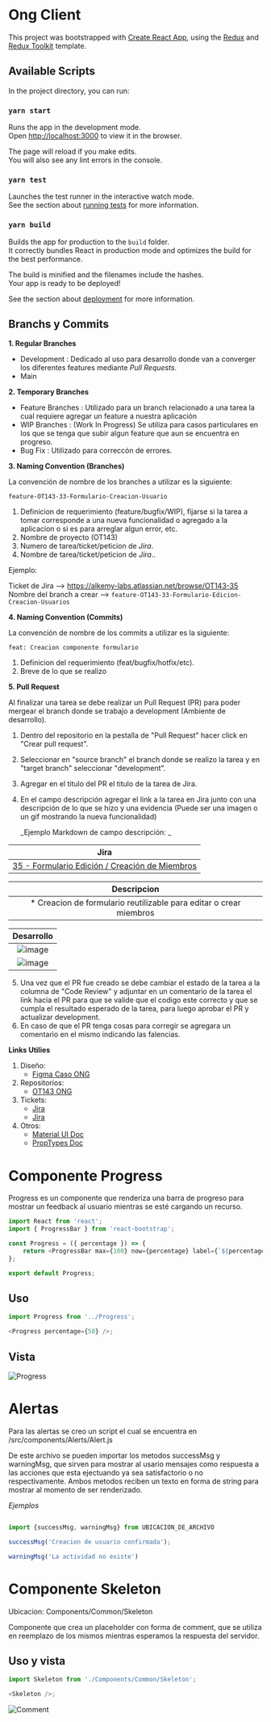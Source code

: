 # Ong Client

This project was bootstrapped with [Create React App](https://github.com/facebook/create-react-app), using the [Redux](https://redux.js.org/) and [Redux Toolkit](https://redux-toolkit.js.org/) template.

## Available Scripts

In the project directory, you can run:

### `yarn start`

Runs the app in the development mode.<br />
Open [http://localhost:3000](http://localhost:3000) to view it in the browser.

The page will reload if you make edits.<br />
You will also see any lint errors in the console.

### `yarn test`

Launches the test runner in the interactive watch mode.<br />
See the section about [running tests](https://facebook.github.io/create-react-app/docs/running-tests) for more information.

### `yarn build`

Builds the app for production to the `build` folder.<br />
It correctly bundles React in production mode and optimizes the build for the best performance.

The build is minified and the filenames include the hashes.<br />
Your app is ready to be deployed!

See the section about [deployment](https://facebook.github.io/create-react-app/docs/deployment) for more information.

## Branchs y Commits

**1. Regular Branches**

- Development : Dedicado al uso para desarrollo donde van a converger los diferentes features mediante _Pull Requests_.
- Main

**2. Temporary Branches**

- Feature Branches : Utilizado para un branch relacionado a una tarea la cual requiere agregar un feature a nuestra aplicación
- WIP Branches : (Work In Progress) Se utiliza para casos particulares en los que se tenga que subir algun feature que aun se encuentra en progreso.
- Bug Fix : Utilizado para correccón de errores.

**3. Naming Convention (Branches)**

La convención de nombre de los branches a utilizar es la siguiente:

    feature-OT143-33-Formulario-Creacion-Usuario

1. Definicion de requerimiento (feature/bugfix/WIP), fijarse si la tarea a tomar corresponde a una nueva funcionalidad o agregado a la aplicacion o si es para arreglar algun error, etc.
2. Nombre de proyecto (OT143)
3. Numero de tarea/ticket/peticion de _Jira_.
4. Nombre de tarea/ticket/peticion de _Jira_..

Ejemplo:

Ticket de Jira --> https://alkemy-labs.atlassian.net/browse/OT143-35
Nombre del branch a crear --> `feature-OT143-33-Formulario-Edicion-Creacion-Usuarios`

**4. Naming Convention (Commits)**

La convención de nombre de los commits a utilizar es la siguiente:

    feat: Creacion componente formulario

1. Definicion del requerimiento (feat/bugfix/hotfix/etc).
2. Breve de lo que se realizo

**5. Pull Request**

Al finalizar una tarea se debe realizar un Pull Request (PR) para poder mergear el branch donde se trabajo a development (Ambiente de desarrollo).

1. Dentro del repositorio en la pestalla de "Pull Request" hacer click en "Crear pull request".
2. Seleccionar en "source branch" el branch donde se realizo la tarea y en "target branch" seleccionar "development".
3. Agregar en el titulo del PR el titulo de la tarea de Jira.
4. En el campo descripción agregar el link a la tarea en Jira junto con una descripción de lo que se hizo y una evidencia (Puede ser una imagen o un gif mostrando la nueva funcionalidad)

   _Ejemplo Markdown de campo descripción: _

|                                              **Jira**                                               |
| :-------------------------------------------------------------------------------------------------: |
| [35 - Formulario Edición / Creación de Miembros](https://alkemy-labs.atlassian.net/browse/OT143-35) |

|                             Descripcion                             |
| :-----------------------------------------------------------------: |
| \* Creacion de formulario reutilizable para editar o crear miembros |

|                        **Desarrollo**                         |
| :-----------------------------------------------------------: |
| ![image](/uploads/e6a46eff01e09be564e98f553388c856/image.png) |
| ![image](/uploads/594368214ff44e7f6605ec2799ee9d7d/image.png) |

5. Una vez que el PR fue creado se debe cambiar el estado de la tarea a la columna de "Code Review" y adjuntar en un comentario de la tarea el link hacia el PR para que se valide que el codigo este correcto y que se cumpla el resultado esperado de la tarea, para luego aprobar el PR y actualizar development.
6. En caso de que el PR tenga cosas para corregir se agregara un comentario en el mismo indicando las falencias.

**Links Utilies**

1. Diseño:
   - [Figma Caso ONG](https://www.figma.com/file/sjpq9FnkPbPNO3cnqkiXGM/Caso-ONG-Alkemy?node-id=0%3A1)
2. Repositorios:
   - [OT143 ONG](https://github.com/alkemyTech/OT143-CLIENT)
3. Tickets:
   - [Jira](http://redmine.yvera.gob.ar/)
   - [Jira](https://alkemy-labs.atlassian.net/jira/software/c/projects/OT143/boards/216/)
4. Otros:
   - [Material UI Doc](https://mui.com/)
   - [PropTypes Doc](https://es.reactjs.org/docs/typechecking-with-proptypes.html)

# Componente Progress

Progress es un componente que renderiza una barra de progreso para mostrar un feedback al usuario mientras se esté cargando un recurso.

```javascript
import React from 'react';
import { ProgressBar } from 'react-bootstrap';

const Progress = ({ percentage }) => {
	return <ProgressBar max={100} now={percentage} label={`${percentage}%`} />;
};

export default Progress;
```

## Uso

```javascript
import Progress from '../Progress';

<Progress percentage={50} />;
```

## Vista

![Progress](https://user-images.githubusercontent.com/68795135/156629350-ff0c5b63-8afa-488d-835b-01aab4437846.png)

# Alertas

Para las alertas se creo un script el cual se encuentra en /src/components/Alerts/Alert.js

De este archivo se pueden importar los metodos successMsg y warningMsg, que sirven para mostrar al usario mensajes como respuesta a las acciones
que esta ejectuando ya sea satisfactorio o no respectivamente. Ambos metodos reciben un texto en forma de string para mostrar al momento de ser renderizado.

_Ejemplos_

```javascript

import {successMsg, warningMsg} from UBICACION_DE_ARCHIVO

successMsg('Creacion de usuario confirmada');

warningMsg('La actividad no existe')
```
# Componente Skeleton

Ubicacion: Components/Common/Skeleton

Componente que crea un placeholder con forma de comment, que se utiliza en reemplazo de los mismos mientras esperamos la respuesta del servidor.

## Uso y vista

```javascript
import Skeleton from './Components/Common/Skeleton';

<Skeleton />;
```

![Comment](https://ibb.co/VM7bYMg)

